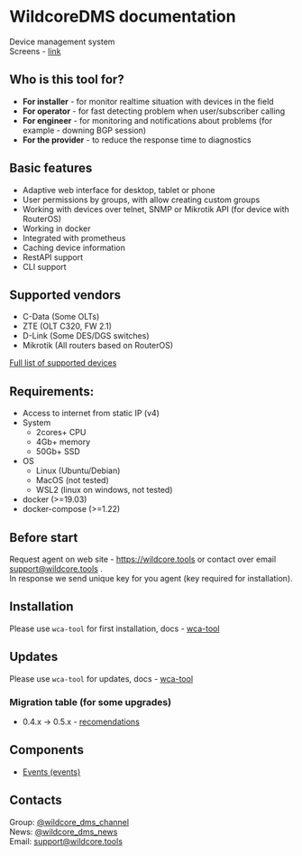 # WildcoreDMS documentation
Device management system     
Screens - [link](./wca/agent-screens.md)

## Who is this tool for?
- **For installer** - for monitor realtime situation with devices in the field 
- **For operator** - for fast detecting problem when user/subscriber calling
- **For engineer** - for monitoring and notifications about problems (for example - downing BGP session) 
- **For the provider** - to reduce the response time to diagnostics

## Basic features
- Adaptive web interface for desktop, tablet or phone
- User permissions by groups, with allow creating custom groups
- Working with devices over telnet, SNMP or Mikrotik API (for device with RouterOS)
- Working in docker
- Integrated with prometheus
- Caching device information
- RestAPI support
- CLI support

## Supported vendors
- C-Data (Some OLTs)
- ZTE (OLT C320, FW 2.1)
- D-Link (Some DES/DGS switches)
- Mikrotik (All routers based on RouterOS)

[Full list of supported devices](https://github.com/meklis/switcher-core/blob/master/docs/DEVICES.md)

## Requirements:
* Access to internet from static IP (v4)
* System
  * 2cores+ CPU
  * 4Gb+ memory
  * 50Gb+ SSD
* OS
  * Linux (Ubuntu/Debian)
  * MacOS (not tested)
  * WSL2 (linux on windows, not tested)
* docker (>=19.03)
* docker-compose (>=1.22)

## Before start
Request agent on web site - https://wildcore.tools or contact over email support@wildcore.tools  .    
In response we send unique key for you agent (key required for installation).

## Installation
Please use `wca-tool` for first installation, docs -  [wca-tool](/wca-tools/README.md)

## Updates 
Please use `wca-tool` for updates, docs -  [wca-tool](/wca-tools/README.md)

### Migration table (for some upgrades)
* 0.4.x -> 0.5.x - [recomendations](migrates/0.4.x_0.5.x.md)

## Components
* [Events (events)](wca/components/events.md) 


## Contacts
Group: [@wildcore_dms_channel](https://t.me/wildcore_dms_channel)   
News: [@wildcore_dms_news](https://t.me/wildcore_dms)   
Email: support@wildcore.tools   
